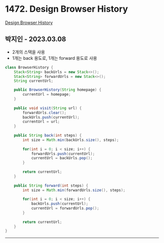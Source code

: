 # 1472. Design Browser History

[Design Browser History](https://leetcode.com/problems/design-browser-history/)

## 박지인 - 2023.03.08

- 2개의 스택을 사용
- 1개는 back 용도로, 1개는 forward 용도로 사용

```java
class BrowserHistory {
    Stack<String> backUrls = new Stack<>();
    Stack<String> forwardUrls = new Stack<>();
    String currentUrl;

    public BrowserHistory(String homepage) {
        currentUrl = homepage;
    }
    
    public void visit(String url) {
        forwardUrls.clear();
        backUrls.push(currentUrl);
        currentUrl = url;
    }
    
    public String back(int steps) {
        int size = Math.min(backUrls.size(), steps);
        
        for(int i = 0; i < size; i++) {
            forwardUrls.push(currentUrl);
            currentUrl = backUrls.pop();
        }
        
        return currentUrl;
    }
    
    public String forward(int steps) {
        int size = Math.min(forwardUrls.size(), steps);
        
        for(int i = 0; i < size; i++) {
            backUrls.push(currentUrl);
            currentUrl = forwardUrls.pop();
        }
        
        return currentUrl;
    }
}
```

---
